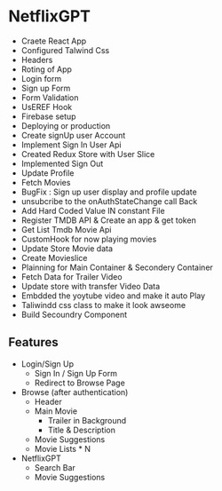 # NetflixGPT
- Craete React App
- Configured Talwind Css
- Headers
- Roting of App
- Login form
- Sign up Form
- Form Validation
- UsEREF Hook
- Firebase setup
- Deploying or production
- Create signUp user Account
- Implement Sign In User Api 
- Created Redux Store with User Slice 
- Implemented Sign Out 
- Update Profile 
- Fetch Movies 
- BugFix : Sign up user display and profile update 
- unsubcribe to the onAuthStateChange call Back
- Add Hard Coded Value IN constant File 
-  Register TMDB API & Create an app & get token 
-  Get List Tmdb Movie Api
-  CustomHook for now playing movies
-  Update Store Movie data
-  Create Movieslice
-  Plainning for Main Container & Secondery Container
-  Fetch Data for Trailer Video
-  Update store with transfer Video Data
-  Embdded the yoytube video and make it auto Play 
-  Taliwindd css class to make it look awseome
-  Build Secoundry Component 

## Features

- Login/Sign Up
  - Sign In / Sign Up Form
  - Redirect to Browse Page
- Browse (after authentication)
  - Header
  - Main Movie
    - Trailer in Background
    - Title & Description
  - Movie Suggestions
  - Movie Lists * N
- NetflixGPT
  - Search Bar
  - Movie Suggestions

                          

